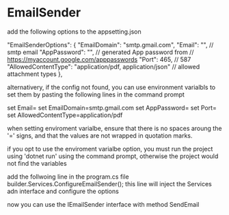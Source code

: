 # EmailSender
add the following options to the appsetting.json


  "EmailSenderOptions": {
    "EmailDomain": "smtp.gmail.com",
    "Email": "", // smtp email
    "AppPassword": "", // generated App password from // https://myaccount.google.com/apppasswords 
    "Port": 465, // 587 
    "AllowedContentType": "application/pdf, application/json" // allowed attachment types
  },
  
  alternativery, if the config not found, you can use environment varialbls to set them 
  by pasting the following lines in the command prompt
  
set Email=<userEmail>
set EmailDomain=smtp.gmail.com
set AppPassword=<your app password>
set Port=<portNumber>
set AllowedContentType=application/pdf
  
  when setting enviroment varialbe, ensure that there is no spaces aroung the '=' signs, and that the values are not wrapped in quotation marks. 
  
  if you opt to use the enviroment varialbe option, you must run the project using   'dotnet run' using the command prompt, otherwise the project would not find the variables
  
  
  
  add the follwoing line in the program.cs file 
    builder.Services.ConfigureEmailSender();
  this line will inject the Services adn interface and configure the options
  
  now you can use the IEmailSender interface with method SendEmail
